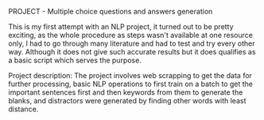 
PROJECT - Multiple choice questions and answers generation

This is my first attempt with an NLP project, it turned out to be pretty exciting, as the whole procedure as steps wasn't available at one resource only, I had to go through many literature and had to test and try every other way. Although it does not give such accurate results but it does qualifies as a basic script which serves the purpose.



Project description: The project involves web scrapping to get the data for further processing, basic NLP operations to first train on a batch to get the important sentences first and then keywords from them to generate the blanks, and distractors were generated by finding other words with least distance.
